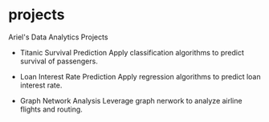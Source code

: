# projects
Ariel's Data Analytics Projects

* Titanic Survival Prediction 
Apply classification algorithms to predict survival of passengers. 

* Loan Interest Rate Prediction 
Apply regression algorithms to predict loan interest rate. 

* Graph Network Analysis
Leverage graph nerwork to analyze airline flights and routing. 

